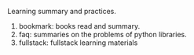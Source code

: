 Learning summary and practices.
1) bookmark: books read and summary.
2) faq: summaries on the problems of python libraries.
3) fullstack: fullstack learning materials 



